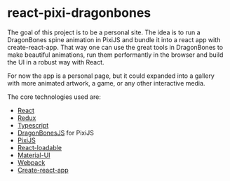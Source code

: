 # react-pixi-dragonbones

The goal of this project is to be a personal site.
The idea is to run a DragonBones spine animation in PixiJS and bundle it into a react app with create-react-app.
That way one can use the great tools in DragonBones to make beautiful animations, run them performantly in the browser and build the UI in a robust way with React.

For now the app is a personal page, but it could expanded into a gallery with more animated artwork, a game, or any other interactive media.

The core technologies used are:

- [React](https://github.com/facebook/react)
- [Redux](https://github.com/reduxjs/redux)
- [Typescript](https://github.com/Microsoft/TypeScript)
- [DragonBonesJS](https://github.com/DragonBones/DragonBonesJS) for PixiJS
- [PixiJS](http://www.pixijs.com/)
- [React-loadable](https://github.com/jamiebuilds/react-loadable)
- [Material-UI](https://material-ui.com/)
- [Webpack](https://github.com/webpack/webpack)
- [Create-react-app](https://github.com/facebook/create-react-app)
